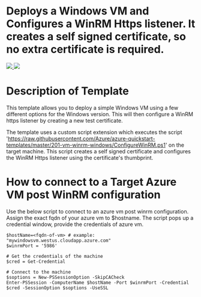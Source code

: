 # Deploys a Windows VM and Configures a WinRM Https listener. It creates a self signed certificate, so no extra certificate is required.

<a href="https://portal.azure.com/#create/Microsoft.Template/uri/https%3A%2F%2Fraw.githubusercontent.com%2FUlfvins%2Fazure-quickstart-templates%2Fmaster%2F201-vm-winrm-windows%2Fazuredeploy.json" target="_blank">
    <img src="http://azuredeploy.net/deploybutton.png"/>
</a>
<a href="http://armviz.io/#/?load=https%3A%2F%2Fraw.githubusercontent.com%2FUlfvinse%2Fazure-quickstart-templates%2Fmaster%2F201-vm-winrm-windows%2Fazuredeploy.json" target="_blank">
    <img src="http://armviz.io/visualizebutton.png"/>
</a>

Description of Template
=======================
This template allows you to deploy a simple Windows VM using a few different options for the Windows version. 
This will then configure a WinRM https listener by creating a new test certificate.

The template uses a custom script extension which executes the script 'https://raw.githubusercontent.com/Azure/azure-quickstart-templates/master/201-vm-winrm-windows/ConfigureWinRM.ps1' on the target machine.
This script creates a self signed certificate and configures the WinRM Https listener using the certificate's thumbprint.



How to connect to a Target Azure VM post WinRM configuration
============================================================
Use the below script to connect to an azure vm post winrm configuration. Assign the exact fqdn of your azure vm to $hostname.
The script pops up a credential window, provide the credentials of azure vm.

	$hostName=<fqdn-of-vm> # example: "mywindowsvm.westus.cloudapp.azure.com"
	$winrmPort = '5986'

	# Get the credentials of the machine
	$cred = Get-Credential

	# Connect to the machine
	$soptions = New-PSSessionOption -SkipCACheck
	Enter-PSSession -ComputerName $hostName -Port $winrmPort -Credential $cred -SessionOption $soptions -UseSSL
